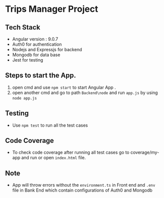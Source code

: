 # Trips Manager Project

## Tech Stack
* Angular version : 9.0.7
* Auth0 for authentication
* Nodejs and Expressjs for backend
* Mongodb for data base
* Jest for testing

## Steps to start the App.

1. open cmd and use `npm start` to start Angular App .
1. open another cmd and go to path `Backend\node` and run `app.js` by using `node app.js`

## Testing

* Use `npm test` to run all the test cases

## Code Coverage

* To check code coverage after running all test cases go to coverage/my-app and run or open `index.html` file.

## Note

* App will throw errors without the `environment.ts` in Front end and `.env` file in Bank End which contain configurations of Auth0 and Mongodb